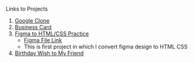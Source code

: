 Links to Projects

1. [Google Clone](https://hammad-sani-google-clone.netlify.app/)
2. [Business Card](https://hammad-sani-business-card.netlify.app/)
3. [Figma to HTML/CSS Practice](https://hammad-sani-figma-file-clone.netlify.app/)
      - [Figma File Link](https://www.figma.com/file/2QuGfAOcHaZJ6aHXfuamnK/Hometown-Homepage?node-id=0%3A1)
      - This is first project in which I convert figma design to HTML CSS
4. [Birthday Wish to My Friend](https://hammad-sani-wishing-birthday-to-my-friend.netlify.app/)
